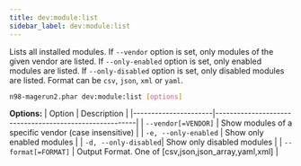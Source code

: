 ```yaml
---
title: dev:module:list
sidebar_label: dev:module:list
---
```


Lists all installed modules. If `--vendor` option is set, only modules of the given vendor are listed.
If `--only-enabled` option is set, only enabled modules are listed.
If `--only-disabled` option is set, only disabled modules are listed.
Format can be `csv`, `json`, `xml` or `yaml`.

```sh
n98-magerun2.phar dev:module:list [options]
```

**Options:**
| Option               | Description                                            |
|----------------------|--------------------------------------------------------|
| `--vendor[=VENDOR]`  | Show modules of a specific vendor (case insensitive)   |
| `-e, --only-enabled` | Show only enabled modules                              |
| `-d, --only-disabled`| Show only disabled modules                             |
| `--format[=FORMAT]`  | Output Format. One of [csv,json,json_array,yaml,xml]   |
